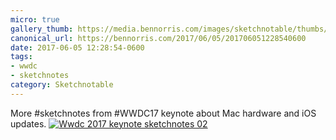 ```yaml
---
micro: true
gallery_thumb: https://media.bennorris.com/images/sketchnotable/thumbs/wwdc-2017-keynote-sketchnotes-02.jpg
canonical_url: https://bennorris.com/2017/06/05/201706051228540600
date: 2017-06-05 12:28:54-0600
tags:
- wwdc
- sketchnotes
category: Sketchnotable
---
```


More #sketchnotes from #WWDC17 keynote about Mac hardware and iOS updates. [![Wwdc 2017 keynote sketchnotes 02](https://media.bennorris.com/images/sketchnotable/wwdc-2017/wwdc-2017-keynote-sketchnotes-02.jpg)](https://media.bennorris.com/images/sketchnotable/wwdc-2017/wwdc-2017-keynote-sketchnotes-02.jpg)